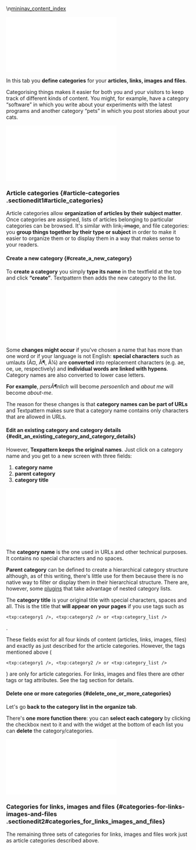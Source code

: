 \\n[mininav\_content\_index](/home/www/zendstudio/dokuwiki/bin/lib/exe/fetch.php?id=&media=mininav_content_index)

[![](/home/www/zendstudio/dokuwiki/bin/lib/exe/fetch.php?media=file:tab_content-category.png)](/home/www/zendstudio/dokuwiki/bin/lib/exe/detail.php?id=&media=file:tab_content-category.png)

In this tab you **define categories** for your **articles, links, images
and files**.

Categorising things makes it easier for both you and your visitors to
keep track of different kinds of content. You might, for example, have a
category “software” in which you write about your experiments with the
latest programs and another category “pets” in which you post stories
about your cats.

[![](/home/www/zendstudio/dokuwiki/bin/lib/exe/fetch.php?media=file:organize-all_categories.png)](/home/www/zendstudio/dokuwiki/bin/lib/exe/detail.php?id=&media=file:organize-all_categories.png)

### Article categories {#article-categories .sectionedit1#article_categories}

Article categories allow **organization of articles by their subject
matter**. Once categories are assigned, lists of articles belonging to
particular categories can be browsed. It's similar with link~~, image~~,
and file categories: you **group things together by their type or
subject** in order to make it easier to organize them or to display them
in a way that makes sense to your readers.

#### Create a new category {#create_a_new_category}

To **create a category** you simply **type its name** in the textfield
at the top and click **“create”**. Textpattern then adds the new
category to the list.

[![](/home/www/zendstudio/dokuwiki/bin/lib/exe/fetch.php?media=file:organize-article_categories.png)](/home/www/zendstudio/dokuwiki/bin/lib/exe/detail.php?id=&media=file:organize-article_categories.png)

Some **changes might occur** if you've chosen a name that has more than
one word or if your language is not English: **special characters** such
as umlauts (Ã¤, Ã¶, Ã¼) are **converted** into replacement characters
(e.g. ae, oe, ue, respectively) and **individual words are linked with
hypens**. Category names are also converted to lower case letters.

**For example**, *persÃ¶nlich* will become *persoenlich* and *about me*
will become *about-me*.

The reason for these changes is that **category names can be part of
URLs** and Textpattern makes sure that a category name contains only
characters that are allowed in URLs.

#### Edit an existing category and category details {#edit_an_existing_category_and_category_details}

However, **Texpattern keeps the original names**. Just click on a
category name and you get to a new screen with three fields:

1.  **category name**
2.  **parent category**
3.  **category title**

[![](/home/www/zendstudio/dokuwiki/bin/lib/exe/fetch.php?media=file:organize-category_details.png)](/home/www/zendstudio/dokuwiki/bin/lib/exe/detail.php?id=&media=file:organize-category_details.png)

The **category name** is the one used in URLs and other technical
purposes. It contains no special characters and no spaces.

**Parent category** can be defined to create a hierarchical category
structure although, as of this writing, there's little use for them
because there is no native way to filter or display them in their
hierarchical structure. There are, however, some
[plugins](http://textpattern.org/plugins) that take advantage of nested
category lists.

The **category title** is your original title with special characters,
spaces and all. This is the title that **will appear on your pages** if
you use tags such as

    <txp:category1 />, <txp:category2 /> or <txp:category_list />

.

These fields exist for all four kinds of content (articles, links,
images, files) and exactly as just described for the article categories.
However, the tags mentioned above (

    <txp:category1 />, <txp:category2 /> or <txp:category_list />

) are only for article categories. For links, images and files there are
other tags or tag attributes. See the tag section for details.

#### Delete one or more categories {#delete_one_or_more_categories}

Let's go **back to the category list in the organize tab**.

There's **one more function there**: you can **select each category** by
clicking the checkbox next to it and with the widget at the bottom of
each list you can **delete** the category/categories.

[![](/home/www/zendstudio/dokuwiki/bin/lib/exe/fetch.php?media=file:organize-article_categories-delete.png)](/home/www/zendstudio/dokuwiki/bin/lib/exe/detail.php?id=&media=file:organize-article_categories-delete.png)

### Categories for links, images and files {#categories-for-links-images-and-files .sectionedit2#categories_for_links_images_and_files}

The remaining three sets of categories for links, images and files work
just as article categories described above.

